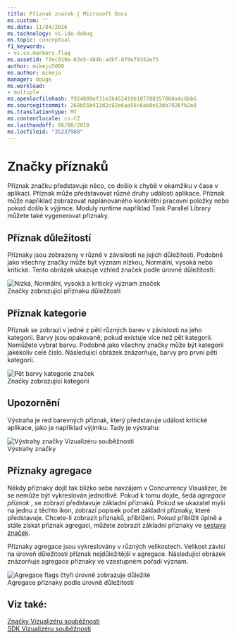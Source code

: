 ```yaml
---
title: Příznak značek | Microsoft Docs
ms.custom: ''
ms.date: 11/04/2016
ms.technology: vs-ide-debug
ms.topic: conceptual
f1_keywords:
- vs.cv.markers.flag
ms.assetid: f3ec919e-63e5-484b-adbf-8f0e79342e75
author: mikejo5000
ms.author: mikejo
manager: douge
ms.workload:
- multiple
ms.openlocfilehash: f924089ef31e2b452419b107788357060a4c6bb6
ms.sourcegitcommit: 269b55b413d2c82e6aa56c6ab8e53da7926fb2e8
ms.translationtype: MT
ms.contentlocale: cs-CZ
ms.lasthandoff: 06/08/2018
ms.locfileid: "35237988"
---
```

# <a name="flag-markers"></a>Značky příznaků
Příznak značku představuje něco, co došlo k chybě v okamžiku v čase v aplikaci. Příznak může představovat různé druhy událostí aplikace. Příznak může například zobrazovat naplánovaného konkrétní pracovní položky nebo pokud došlo k výjimce. Moduly runtime například Task Parallel Library můžete také vygenerovat příznaky.  
  
## <a name="flag-importance"></a>Příznak důležitostí  
 Příznaky jsou zobrazeny v různě v závislosti na jejich důležitosti. Podobně jako všechny značky může být význam nízkou, Normální, vysoká nebo kritické.  Tento obrázek ukazuje vzhled značek podle úrovně důležitosti:  
  
 ![Nízká, Normální, vysoká a kritický význam značek](../profiling/media/cvmarkerimportance.png "CVMarkerImportance")  
Značky zobrazující příznaku důležitosti  
  
## <a name="flag-category"></a>Příznak kategorie  
 Příznak se zobrazí v jedné z pěti různých barev v závislosti na jeho kategorii. Barvy jsou opakovaně, pokud existuje více než pět kategorií. Nemůžete vybrat barvu. Podobně jako všechny značky může být kategorii jakékoliv celé číslo. Následující obrázek znázorňuje, barvy pro první pěti kategorií.  
  
 ![Pět barvy kategorie značek](../profiling/media/cvmarkercategory.png "CVMarkerCategory")  
Značky zobrazující kategorií  
  
## <a name="alerts"></a>Upozornění  
 Výstraha je red barevných příznak, který představuje událost kritické aplikace, jako je například výjimku.  Tady je výstrahu:  
  
 ![Výstrahy značky Vizualizéru souběžnosti](../profiling/media/cvmarkeralert.png "CVMarkerAlert")  
Výstrahy značky  
  
## <a name="aggregation-flags"></a>Příznaky agregace  
 Někdy příznaky dojít tak blízko sebe navzájem v Concurrency Visualizer, že se nemůže být vykreslován jednotlivě. Pokud k tomu dojde, šedá *agregace příznak* , se zobrazí představuje základní příznaků. Pokud se ukazatel myši na jednu z těchto ikon, zobrazí popisek počet základní příznaky, které představuje. Chcete-li zobrazit příznaků, přiblížení. Pokud přiblížit úplně a stále získat příznak agregaci, můžete zobrazit základní příznaky ve [sestava značek](../profiling/markers-report.md).  
  
 Příznaky agregace jsou vykreslovány v různých velikostech. Velikost závisí na úroveň důležitosti příznak nejdůležitější v agregace. Následující obrázek znázorňuje agregace příznaky ve vzestupném pořadí význam.  
  
 ![Agregace flags čtyři úrovně zobrazuje důležité](../profiling/media/cvmarkeraggregate.png "CVMarkerAggregate")  
Agregace příznaky podle úrovně důležitosti  
  
## <a name="see-also"></a>Viz také:  
 [Značky Vizualizéru souběžnosti](../profiling/concurrency-visualizer-markers.md)   
 [SDK Vizualizéru souběžnosti](../profiling/concurrency-visualizer-sdk.md)